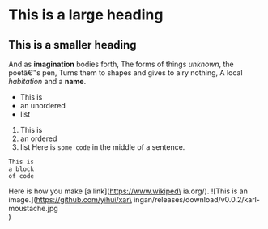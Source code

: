# This is a large heading

## This is a smaller heading

And as **imagination** bodies forth,
The forms of things *unknown*, the poetâ€™s pen,
Turns them to shapes and gives to airy nothing,
A local *habitation* and a **name**.
- This is
- an unordered
- list
1. This is
2. an ordered
3. list
Here is `some code` in the middle of a sentence.
```
This is
a block
of code
```

Here is how you make [a link](https://www.wikiped\
ia.org/).
![This is an image.](https://github.com/yihui/xar\
ingan/releases/download/v0.0.2/karl-moustache.jpg\
)
